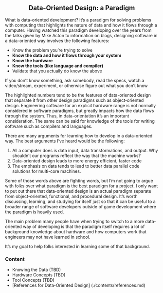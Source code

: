 ## <center>Data-Oriented Design: a Paradigm</center>

What is data-oriented development? It’s a paradigm for solving problems with computing that highlights the nature of data and how it flows through a computer. Having watched this paradigm developing over the years from the talks given by Mike Acton to information on blogs, designing software in a data-oriented way involves the following features:

- Know the problem you’re trying to solve
- **Know the data and how it flows through your system**
- **Know the hardware**
- **Know the tools (like language and compiler)**
- Validate that you actually do know the above

If you don’t know something, ask somebody, read the specs, watch a video/stream, experiment, or otherwise figure out what you don’t know

The highlighted numbers tend to be the features of data-oriented design that separate it from other design paradigms such as object-oriented design. Engineering software for an explicit hardware range is not normally considered in software paradigms, but greatly impacts how the data flows through the system. Thus, in data-orientation it’s an important consideration. The same can be said for knowledge of the tools for writing software such as compilers and languages.

There are many arguments for learning how to develop in a data-oriented way. The best arguments I’ve heard would be the following:

1. All a computer does is data input, data transformations, and output. Why shouldn’t our programs reflect the way that the machine works?
2. Data-oriented design leads to more energy efficient, faster code
3. The emphasis on data tends to lead to better data parallel code solutions for multi-core machines.

Some of those words above are fighting words, but I’m not going to argue with folks over what paradigm is the best paradigm for a project. I only want to put out there that data-oriented design is an actual paradigm separate from object-oriented, functional, and procedural design. It’s worth discussing, learning, and studying for itself just so that it can be useful to a broader range of software developers outside of game development where the paradigm is heavily used.

The main problem many people have when trying to switch to a more data-oriented way of developing is that the paradigm itself requires a lot of background knowledge about hardware and how computers work that engineers may not have learned in school. 

It’s my goal to help folks interested in learning some of that background. 

### Content

- Knowing the Data (TBD)
- Hardware Concepts (TBD)
- Tool Concepts (TBD)
- [References for Data-Oriented Design] (./contents/references.md)
